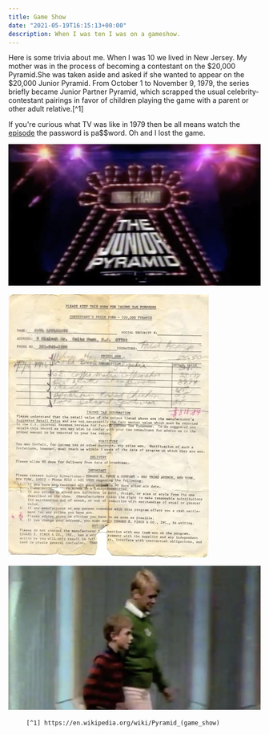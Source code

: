 ```yaml
---
title: Game Show
date: "2021-05-19T16:15:13+00:00"
description: When I was ten I was on a gameshow.
---
```



Here is some trivia about me. When I was 10 we lived in New Jersey. My mother was in the process of becoming a contestant on the $20,000 Pyramid.She was taken aside and asked if she wanted to appear on the $20,000 Junior Pyramid.
		 From October 1 to November 9, 1979, the series briefly became Junior Partner Pyramid, which scrapped the usual celebrity-contestant pairings in favor of children playing the game with a parent or other adult relative.[^1]


If you're curious what TV was like in 1979 then be all means watch the [episode](https://vimeo.com/26595314) the password is pa$$word.
Oh and I lost the game.

![ShowTitle](./ShowTitle.jpg)

![Contract](./Contract-4.jpg)


![Me](./Me-tv2.jpg)



		 [^1] https://en.wikipedia.org/wiki/Pyramid_(game_show)